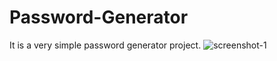 # Password-Generator
It is a very simple password generator project.
![screenshot-1](https://user-images.githubusercontent.com/84345598/122673138-c30f9f00-d1ec-11eb-96bf-c1fcc25d2c63.png)

